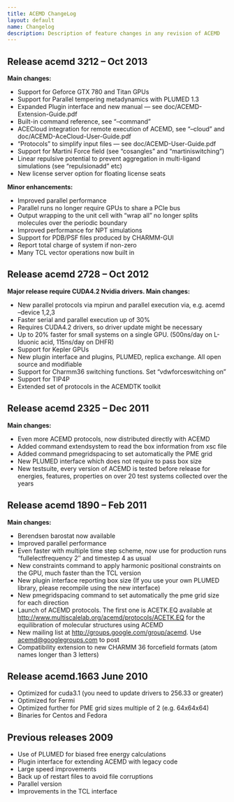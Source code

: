```yaml
---
title: ACEMD ChangeLog
layout: default
name: Changelog
description: Description of feature changes in any revision of ACEMD
---
```



Release acemd 3212 – Oct 2013
-----------------------------

**Main changes:**
- Support for Geforce GTX 780 and Titan GPUs
- Support for Parallel tempering metadynamics with PLUMED 1.3
- Expanded Plugin interface and new manual — see doc/ACEMD-Extension-Guide.pdf
- Built-in command reference, see “–command”
- ACECloud integration for remote execution of ACEMD, see “–cloud” and doc/ACEMD-AceCloud-User-Guide.pdf
- “Protocols” to simplify input files — see doc/ACEMD-User-Guide.pdf
- Support for Martini Force field (see “cosangles” and “martiniswitching”)
- Linear repulsive potential to prevent aggregation in multi-ligand simulations (see “repulsionadd” etc)
- New license server option for floating license seats


**Minor enhancements:**
- Improved parallel performance
- Parallel runs no longer require GPUs to share a PCIe bus
- Output wrapping to the unit cell with “wrap all” no longer splits molecules over the periodic boundary
- Improved performance for NPT simulations
- Support for PDB/PSF files produced by CHARMM-GUI
- Report total charge of system if non-zero
- Many TCL vector operations now built in

Release acemd 2728 – Oct 2012
-----------------------------

**Major release require CUDA4.2 Nvidia drivers. Main changes:**
- New parallel protocols via mpirun and parallel execution via, e.g. acemd –device 1,2,3
- Faster serial and parallel execution up of 30%
- Requires CUDA4.2 drivers, so driver update might be necessary
- Up to 20% faster for small systems on a single GPU. (500ns/day on L-Iduonic acid, 115ns/day on DHFR)
- Support for Kepler GPUs
- New plugin interface and plugins, PLUMED, replica exchange. All open source and modifiable
- Support for Charmm36 switching functions. Set “vdwforceswitching on”
- Support for TIP4P
- Extended set of protocols in the ACEMDTK toolkit

Release acemd 2325 – Dec 2011
-----------------------------

**Main changes:**
- Even more ACEMD protocols, now distributed directly with ACEMD
- Added command extendsystem to read the box information from xsc file
- Added command pmegridspacing to set automatically the PME grid
- New PLUMED interface which does not require to pass box size
- New testsuite, every version of ACEMD is tested before release for energies, features, properties on over 20 test systems collected over the years

Release acemd 1890 – Feb 2011
-----------------------------

**Main changes:**
- Berendsen barostat now available
- Improved parallel performance
- Even faster with multiple time step scheme, now use for production runs “fullelectfrequency 2″ and timestep 4 as usual
- New constraints command to apply harmonic positional constraints on the GPU, much faster than the TCL version
- New plugin interface reporting box size (If you use your own PLUMED library, please recompile using the new interface)
- New pmegridspacing command to set automatically the pme grid size for each direction
- Launch of ACEMD protocols. The first one is ACETK.EQ available at http://www.multiscalelab.org/acemd/protocols/ACETK.EQ for the equilibration of molecular structures using ACEMD
- New mailing list at http://groups.google.com/group/acemd. Use acemd@googlegroups.com to post
- Compatibility extension to new CHARMM 36 forcefield formats (atom names longer than 3 letters)

Release acemd.1663 June 2010
----------------------------

- Optimized for cuda3.1 (you need to update drivers to 256.33 or greater)
- Optimized for Fermi
- Optimized further for PME grid sizes multiple of 2 (e.g. 64x64x64)
- Binaries for Centos and Fedora

Previous releases 2009
----------------------

- Use of PLUMED for biased free energy calculations
- Plugin interface for extending ACEMD with legacy code
- Large speed improvements
- Back up of restart files to avoid file corruptions
- Parallel version
- Improvements in the TCL interface

